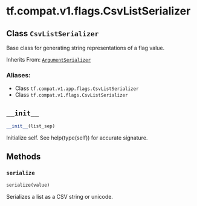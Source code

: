 <div itemscope itemtype="http://developers.google.com/ReferenceObject">
<meta itemprop="name" content="tf.compat.v1.flags.CsvListSerializer" />
<meta itemprop="path" content="Stable" />
<meta itemprop="property" content="__init__"/>
<meta itemprop="property" content="serialize"/>
</div>

# tf.compat.v1.flags.CsvListSerializer

## Class `CsvListSerializer`

Base class for generating string representations of a flag value.

Inherits From: [`ArgumentSerializer`](../../../../tf/compat/v1/flags/ArgumentSerializer.md)

### Aliases:

* Class `tf.compat.v1.app.flags.CsvListSerializer`
* Class `tf.compat.v1.flags.CsvListSerializer`

<!-- Placeholder for "Used in" -->


<h2 id="__init__"><code>__init__</code></h2>

``` python
__init__(list_sep)
```

Initialize self.  See help(type(self)) for accurate signature.




## Methods

<h3 id="serialize"><code>serialize</code></h3>

``` python
serialize(value)
```

Serializes a list as a CSV string or unicode.




